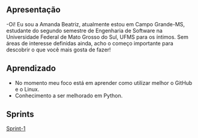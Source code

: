 ## Apresentação
-Oi! Eu sou a Amanda Beatriz, atualmente estou em Campo Grande-MS, estudante do segundo semestre de Engenharia de Software na Universidade Federal de Mato Grosso do Sul, UFMS para os íntimos. Sem áreas de interesse definidas ainda, acho o começo importante para descobrir o que você mais gosta de fazer!

## Aprendizado
* No momento meu foco está em aprender como utilizar melhor o GitHub e o Linux.
* Conhecimento a ser melhorado em Python.

## Sprints

[Sprint-1](sprint-1)